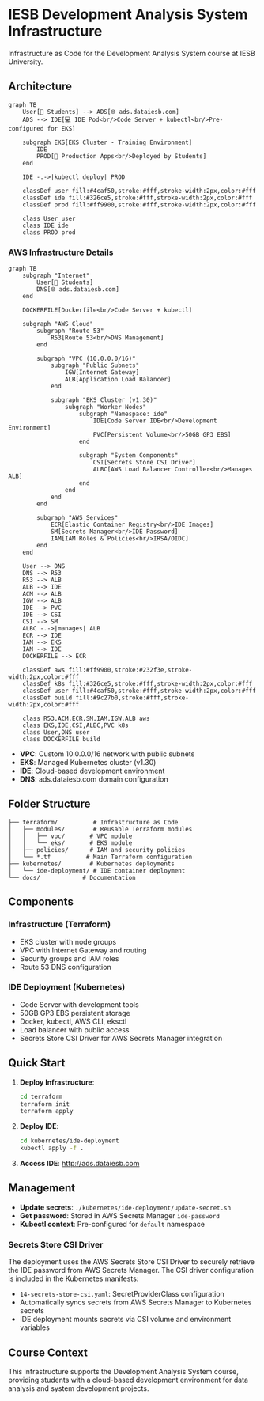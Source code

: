# IESB Development Analysis System Infrastructure

Infrastructure as Code for the Development Analysis System course at IESB University.

## Architecture

```mermaid
graph TB
    User[👤 Students] --> ADS[🌐 ads.dataiesb.com]
    ADS --> IDE[💻 IDE Pod<br/>Code Server + kubectl<br/>Pre-configured for EKS]
    
    subgraph EKS[EKS Cluster - Training Environment]
        IDE
        PROD[🚀 Production Apps<br/>Deployed by Students]
    end
    
    IDE -.->|kubectl deploy| PROD
    
    classDef user fill:#4caf50,stroke:#fff,stroke-width:2px,color:#fff
    classDef ide fill:#326ce5,stroke:#fff,stroke-width:2px,color:#fff
    classDef prod fill:#ff9900,stroke:#fff,stroke-width:2px,color:#fff
    
    class User user
    class IDE ide
    class PROD prod
```

### AWS Infrastructure Details

```mermaid
graph TB
    subgraph "Internet"
        User[👤 Students]
        DNS[🌐 ads.dataiesb.com]
    end

    DOCKERFILE[Dockerfile<br/>Code Server + kubectl]

    subgraph "AWS Cloud"
        subgraph "Route 53"
            R53[Route 53<br/>DNS Management]
        end

        subgraph "VPC (10.0.0.0/16)"
            subgraph "Public Subnets"
                IGW[Internet Gateway]
                ALB[Application Load Balancer]
            end

            subgraph "EKS Cluster (v1.30)"
                subgraph "Worker Nodes"
                    subgraph "Namespace: ide"
                        IDE[Code Server IDE<br/>Development Environment]
                        PVC[Persistent Volume<br/>50GB GP3 EBS]
                    end

                    subgraph "System Components"
                        CSI[Secrets Store CSI Driver]
                        ALBC[AWS Load Balancer Controller<br/>Manages ALB]
                    end
                end
            end
        end

        subgraph "AWS Services"
            ECR[Elastic Container Registry<br/>IDE Images]
            SM[Secrets Manager<br/>IDE Password]
            IAM[IAM Roles & Policies<br/>IRSA/OIDC]
        end
    end

    User --> DNS
    DNS --> R53
    R53 --> ALB
    ALB --> IDE
    ACM --> ALB
    IGW --> ALB
    IDE --> PVC
    IDE --> CSI
    CSI --> SM
    ALBC -.->|manages| ALB
    ECR --> IDE
    IAM --> EKS
    IAM --> IDE
    DOCKERFILE --> ECR

    classDef aws fill:#ff9900,stroke:#232f3e,stroke-width:2px,color:#fff
    classDef k8s fill:#326ce5,stroke:#fff,stroke-width:2px,color:#fff
    classDef user fill:#4caf50,stroke:#fff,stroke-width:2px,color:#fff
    classDef build fill:#9c27b0,stroke:#fff,stroke-width:2px,color:#fff

    class R53,ACM,ECR,SM,IAM,IGW,ALB aws
    class EKS,IDE,CSI,ALBC,PVC k8s
    class User,DNS user
    class DOCKERFILE build
```

- **VPC**: Custom 10.0.0.0/16 network with public subnets
- **EKS**: Managed Kubernetes cluster (v1.30) 
- **IDE**: Cloud-based development environment
- **DNS**: ads.dataiesb.com domain configuration

## Folder Structure

```
├── terraform/          # Infrastructure as Code
│   ├── modules/        # Reusable Terraform modules
│   │   ├── vpc/       # VPC module
│   │   └── eks/       # EKS module
│   ├── policies/      # IAM and security policies
│   └── *.tf          # Main Terraform configuration
├── kubernetes/        # Kubernetes deployments
│   └── ide-deployment/ # IDE container deployment
└── docs/            # Documentation
```

## Components

### Infrastructure (Terraform)
- EKS cluster with node groups
- VPC with Internet Gateway and routing
- Security groups and IAM roles
- Route 53 DNS configuration

### IDE Deployment (Kubernetes)
- Code Server with development tools
- 50GB GP3 EBS persistent storage
- Docker, kubectl, AWS CLI, eksctl
- Load balancer with public access
- Secrets Store CSI Driver for AWS Secrets Manager integration

## Quick Start

1. **Deploy Infrastructure**:
   ```bash
   cd terraform
   terraform init
   terraform apply
   ```

2. **Deploy IDE**:
   ```bash
   cd kubernetes/ide-deployment
   kubectl apply -f .
   ```

3. **Access IDE**: http://ads.dataiesb.com

## Management

- **Update secrets**: `./kubernetes/ide-deployment/update-secret.sh`
- **Get password**: Stored in AWS Secrets Manager `ide-password`
- **Kubectl context**: Pre-configured for `default` namespace

### Secrets Store CSI Driver

The deployment uses the AWS Secrets Store CSI Driver to securely retrieve the IDE password from AWS Secrets Manager. The CSI driver configuration is included in the Kubernetes manifests:

- `14-secrets-store-csi.yaml`: SecretProviderClass configuration
- Automatically syncs secrets from AWS Secrets Manager to Kubernetes secrets
- IDE deployment mounts secrets via CSI volume and environment variables

## Course Context

This infrastructure supports the Development Analysis System course, providing students with a cloud-based development environment for data analysis and system development projects.
